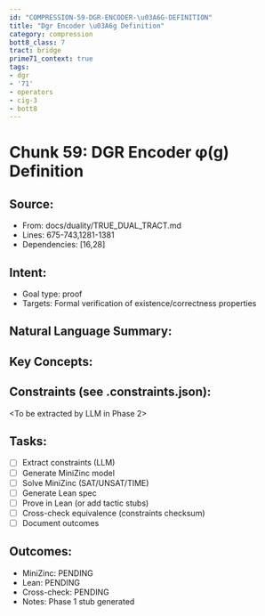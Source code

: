 ```yaml
---
id: "COMPRESSION-59-DGR-ENCODER-\u03A6G-DEFINITION"
title: "Dgr Encoder \u03A6g Definition"
category: compression
bott8_class: 7
tract: bridge
prime71_context: true
tags:
- dgr
- '71'
- operators
- cig-3
- bott8
---
```



# Chunk 59: DGR Encoder φ(g) Definition

## Source:
- From: docs/duality/TRUE_DUAL_TRACT.md
- Lines: 675-743,1281-1381
- Dependencies: [16,28]

## Intent:
- Goal type: proof
- Targets: Formal verification of existence/correctness properties

## Natural Language Summary:
<To be filled during extraction phase>

## Key Concepts:
<To be identified from source during extraction>

## Constraints (see .constraints.json):
<To be extracted by LLM in Phase 2>

## Tasks:
- [ ] Extract constraints (LLM)
- [ ] Generate MiniZinc model
- [ ] Solve MiniZinc (SAT/UNSAT/TIME)
- [ ] Generate Lean spec
- [ ] Prove in Lean (or add tactic stubs)
- [ ] Cross-check equivalence (constraints checksum)
- [ ] Document outcomes

## Outcomes:
- MiniZinc: PENDING
- Lean: PENDING
- Cross-check: PENDING
- Notes: Phase 1 stub generated
